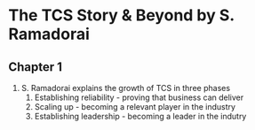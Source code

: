 # The TCS Story & Beyond by S. Ramadorai

## Chapter 1

1. S. Ramadorai explains the growth of TCS in three phases
    1. Establishing reliability - proving that business can deliver
    2. Scaling up - becoming a relevant player in the industry
    3. Establishing leadership - becoming a leader in the indutry
